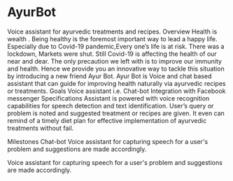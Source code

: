# AyurBot
Voice assistant for ayurvedic treatments and recipes.
Overview
Health is wealth . Being healthy is the foremost important way to lead a happy life. Especially due to Covid-19 pandemic,Every one’s life is at risk. There was a lockdown, Markets were shut. Still Covid-19 is affecting the health of our near and dear. The only precaution we left with is to improve our immunity and health. Hence we provide you an innovative way to tackle this situation by introducing a new friend Ayur Bot. Ayur Bot is  Voice and chat based assistant that can guide for improving health naturally via ayurvedic recipes or treatments. 
Goals
Voice assistant i.e. Chat-bot
Integration with Facebook messenger
Specifications
Assistant is powered with voice recognition capabilities for speech detection and text identification. User’s query or problem is noted and suggested treatment or recipes are given. It even can remind of a timely diet plan for effective implementation of ayurvedic treatments without fail. 

Milestones
Chat-bot
Voice assistant for capturing speech for a user's problem and suggestions are made accordingly. 


Voice assistant for capturing speech for a user's problem and suggestions are made accordingly. 
